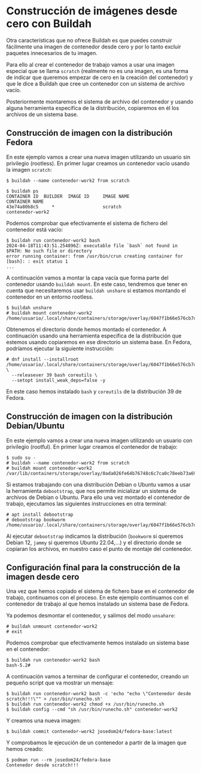 # Construcción de imágenes desde cero con Buildah

Otra características que no ofrece Buildah es que puedes construir fácilmente una imagen de contenedor desde cero y por lo tanto excluir paquetes innecesarios de tu imagen. 

Para ello al crear el contenedor de trabajo vamos a usar una imagen especial que se llama `scratch` (realmente no es una imagen, es una forma de indicar que queremos empezar de cero en la creación del contenedor) y que le dice a Buildah que cree un contenedor con un sistema de archivo vacío. 

Posteriormente montaremos el sistema de archivo del contenedor y usando alguna herramienta específica de la distribución, copiaremos en él los archivos de un sistema base.

## Construcción de imagen con la distribución Fedora

En este ejemplo vamos a crear una nueva imagen utilizando un usuario sin privilegio (rootless). En primer lugar creamos un contenedor vacío usando la imagen `scratch`:

```
$ buildah --name contenedor-work2 from scratch

$ buildah ps
CONTAINER ID  BUILDER  IMAGE ID     IMAGE NAME                       CONTAINER NAME
43e74a80b8c5     *                  scratch                          contenedor-work2
```

Podemos comprobar que efectivamente el sistema de fichero del contenedor está vacío:

```
$ buildah run contenedor-work2 bash
2024-04-18T11:43:51.254896Z: executable file `bash` not found in $PATH: No such file or directory
error running container: from /usr/bin/crun creating container for [bash]: : exit status 1
...
```

A continuación vamos a montar la capa vacía que forma parte del contenedor usando `buildah mount`. En este caso, tendremos que tener en cuenta que necesitaremos usar `buildah unshare` si estamos montando el contenedor en un entorno rootless.

```
$ buildah unshare
# buildah mount contenedor-work2
/home/usuario/.local/share/containers/storage/overlay/6047f1b66e576cb7df3f51449db55d2c08413e8a2fce76d3ccc47e7b5d48bb93/merged
```

Obtenemos el directorio donde hemos montado el contenedor. A continuación usando una herramienta específica de la distribución que estemos usando copiaremos en ese directorio un sistema base. En Fedora, podríamos ejecutar la siguiente instrucción:

```
# dnf install --installroot /home/usuario/.local/share/containers/storage/overlay/6047f1b66e576cb7df3f51449db55d2c08413e8a2fce76d3ccc47e7b5d48bb93/merged \
  --releasever 39 bash coreutils \
  --setopt install_weak_deps=false -y
```

En este caso hemos instalado `bash` y `coreutils` de la distribución 39 de Fedora.

## Construcción de imagen con la distribución Debian/Ubuntu

En este ejemplo vamos a crear una nueva imagen utilizando un usuario con privilegio (rootful). En primer lugar creamos el contenedor de trabajo:

```
$ sudo su -
# buildah --name contenedor-work2 from scratch
# buildah mount contenedor-work2
/var/lib/containers/storage/overlay/0ada026fe64b76748c6c7ca0c78eeb73a695bbe088e67515f9e81e6ecaf8d4c7/merged
```

Si estamos trabajando con una distribución Debian o Ubuntu vamos a usar la herramienta `debootstrap`, que nos permite inicializar un sistema de archivos de Debian o Ubuntu. Para ello una vez montado el contenedor de trabajo, ejecutamos las siguientes instrucciones en otra terminal:

```
# apt install debootstrap 
# debootstrap bookworm /home/usuario/.local/share/containers/storage/overlay/6047f1b66e576cb7df3f51449db55d2c08413e8a2fce76d3ccc47e7b5d48bb93/merged
```

Al ejecutar `debootstrap` indicamos la distribución (`bookworm` si queremos Debian 12, `jammy` si queremos Ubuntu 22.04,...) y el directorio donde se copiaran los archivos, en nuestro caso el punto de montaje del contenedor.


## Configuración final para la construcción de la imagen desde cero

Una vez que hemos copiado el sistema de fichero base en el contenedor de trabajo, continuamos con el proceso. En este ejemplo continuamos con el contenedor de trabajo al que hemos instalado un sistema base de Fedora.

Ya podemos desmontar el contenedor, y salimos del modo `unsahare`:

```
# buildah unmount contenedor-work2
# exit
```

Podemos comprobar que efectivamente hemos instalado un sistema base en el contenedor:

```
$ buildah run contenedor-work2 bash
bash-5.2# 
```

A continuación vamos a terminar de configurar el contenedor, creando un pequeño script que va mostrar un mensaje:

```
$ buildah run contenedor-work2 bash -c 'echo "echo \"Contenedor desde scratch!!!\"" > /usr/bin/runecho.sh'
$ buildah run contenedor-work2 chmod +x /usr/bin/runecho.sh
$ buildah config --cmd "sh /usr/bin/runecho.sh" contenedor-work2
```
Y creamos una nueva imagen:

```
$ buildah commit contenedor-work2 josedom24/fedora-base:latest
```

Y comprobamos le ejecución de un contenedor a partir de la imagen que hemos creado:

```
$ podman run --rm josedom24/fedora-base
Contenedor desde scratch!!!
```

